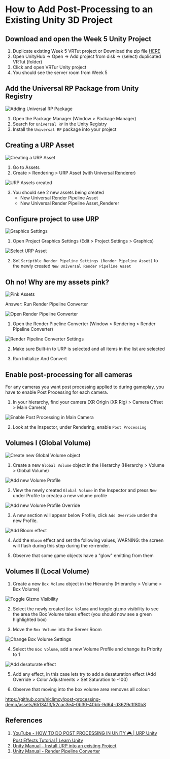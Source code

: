 # How to Add Post-Processing to an Existing Unity 3D Project

## Download and open the Week 5 Unity Project

1. Duplicate existing Week 5 VRTut project or Download the zip file [HERE](https://drive.google.com/file/d/1iMGUauE0O7175kPf6t7hNDXoElbM_YP8/view?usp=sharing)
2. Open UnityHub → Open → Add project from disk → (select) duplicated VRTut (folder)
3. Click and open VRTur Unity project
4. You should see the server room from Week 5

## Add the Universal RP Package from Unity Registry

![Adding Universal RP Package](Demo/Universal_RP_Package.png)

1. Open the Package Manager (Window > Package Manager)
2. Search for `Universal RP` in the Unity Registry
3. Install the `Universal RP` package into your project

## Creating a URP Asset

![Creating a URP Asset](Demo/Create_URP_Asset.png)

1. Go to Assets
2. Create > Rendering > URP Asset (with Universal Renderer)

![URP Assets created](Demo/Pipeline_Asset_Created.png)

3. You should see 2 new assets being created
    - New Universal Render Pipeline Asset
    - New Universal Render Pipeline Asset_Renderer

## Configure project to use URP

![Graphics Settings](Demo/Graphics_Settings.png)

1. Open Project Graphics Settings (Edit > Project Settings > Graphics)

![Select URP Asset](Demo/Select_URP_Asset.png)

2. Set `Scriptble Render Pipeline Settings (Render Pipeline Asset)` to the newly created `New Universal Render Pipeline Asset`

## Oh no! Why are my assets pink?

![Pink Assets](Demo/Scene_Pink.png)

Answer: Run Render Pipeline Converter

![Open Render Pipeline Converter](Demo/Open_Render_Pipeline_Converter.png)

1. Open the Render Pipeline Converter (Window > Rendering > Render Pipeline Converter)

![Render Pipeline Converter Settings](Demo/Render_Pipeline_Converter_Settings.png)

2. Make sure Built-in to URP is selected and all items in the list are selected

3. Run Initialize And Convert

## Enable post-processing for all cameras
For any cameras you want post processing applied to during gameplay, you have to enable Post Processing for each camera.

1. In your hierarchy, find your camera (XR Origin (XR Rig) > Camera Offset > Main Camera)

![Enable Post Processing in Main Camera](Demo/Camera_Settings.png)

2. Look at the Inspector, under Rendering, enable `Post Processing`

## Volumes I (Global Volume)

![Create new Global Volume object](Demo/New_Global_Volume.png)

1. Create a new `Global Volume` object in the Hierarchy (Hierarchy > Volume > Global Volume)

![Add new Volume Profile](Demo/New_Volume_Profile.png)

2. View the newly created `Global Volume` in the Inspector and press `New` under Profile to createa a new volume profile

![Add new Volume Profile Override](Demo/Add_Volume_Override.png)

3. A new section will appear below Profile, click `Add Override` under the new Profile.

![Add Bloom effect](Demo/Add_Bloom_Effect.png)

4. Add the `Bloom` effect and set the following values, WARNING: the screen will flash during this step during the re-render.

5. Observe that some game objects have a "glow" emitting from them

## Volumes II (Local Volume)

1. Create a new `Box Volume` object in the Hierarchy (Hierarchy > Volume > Box Volume)

![Toggle Gizmo Visibility](Demo/Toggle_Gizmo_Visibility.png)

2. Select the newly created `Box Volume` and toggle gizmo visibility to see the area the Box Volume takes effect (you should now see a green highlighted box)

3. Move the `Box Volume` into the Server Room

![Change Box Volume Settings](Demo/Box_Volume_Settings.png)

4. Select the `Box Volume`, add a new Volume Profile and change its Priority to 1

![Add desaturate effect](Demo/Add_Desaturation_Effect.png)

5. Add any effect, in this case lets try to add a desaturation effect (Add Override > Color Adjustments > Set Saturation to -100)

6. Observe that moving into the box volume area removes all colour:

https://github.com/niclimcy/post-processing-demo/assets/6513413/52cac3e4-0b30-40bb-9d64-d3629c1f80b8

## References

1. [YouTube - HOW TO DO POST PROCESSING IN UNITY 🎮 | URP Unity Post Effects Tutorial | Learn Unity](https://youtu.be/yugZTujILB0?si=CIsiNG2pa1Al6TDV)
2. [Unity Manual - Install URP into an existing Project](https://docs.unity3d.com/Packages/com.unity.render-pipelines.universal@14.0/manual/InstallURPIntoAProject.html)
3. [Unity Manual - Render Pipeline Converter](https://docs.unity3d.com/Packages/com.unity.render-pipelines.universal@14.0/manual/features/rp-converter.html)
